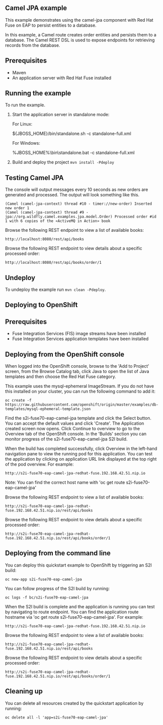 Camel JPA example
-----------------

This example demonstrates using the camel-jpa component with Red Hat Fuse on EAP to persist entities to a database.

In this example, a Camel route creates order entities and persists them to a database. The Camel REST DSL is used to expose endpoints for retrieving records from the database.

Prerequisites
-------------

* Maven
* An application server with Red Hat Fuse installed

Running the example
-------------------

To run the example.

1. Start the application server in standalone mode:

    For Linux:

    ${JBOSS_HOME}/bin/standalone.sh -c standalone-full.xml

    For Windows:

    %JBOSS_HOME%\bin\standalone.bat -c standalone-full.xml

2. Build and deploy the project `mvn install -Pdeploy`

Testing Camel JPA
-----------------

The console will output messages every 10 seconds as new orders are generated and processed. The output will look something like this.

    (Camel (camel-jpa-context) thread #10 - timer://new-order) Inserted new order 1
    (Camel (camel-jpa-context) thread #9 - jpa://org.wildfly.camel.examples.jpa.model.Order) Processed order #id 1 with 6 copies of the «ActiveMQ in Action» book

Browse the following REST endpoint to view a list of available books:

    http://localhost:8080/rest/api/books

Browse the following REST endpoint to view details about a specific processed order:

    http://localhost:8080/rest/api/books/order/1

Undeploy
--------

To undeploy the example run `mvn clean -Pdeploy`.

Deploying to OpenShift
----------------------

Prerequisites
-------------

* Fuse Integration Services (FIS) image streams have been installed
* Fuse Integration Services application templates have been installed

Deploying from the OpenShift console
------------------------------------

When logged into the OpenShift console, browse to the 'Add to Project' screen, from the Browse Catalog tab, click Java to open the list of Java templates and then
choose the Red Hat Fuse category.

This example uses the mysql-ephemeral ImageStream. If you do not have this installed on your cluster, you can run the following command to add it:

    oc create -f https://raw.githubusercontent.com/openshift/origin/master/examples/db-templates/mysql-ephemeral-template.json

Find the s2i-fuse70-eap-camel-jpa template and click the Select button. You can accept the default values and click 'Create'. The Application
created screen now opens. Click Continue to overview to go to the Overview tab of the OpenShift console. In the 'Builds' section
you can monitor progress of the s2i-fuse70-eap-camel-jpa S2I build.

When the build has completed successfully, click Overview in the left-hand navigation pane to view the running pod for this application. You can test
the application by clicking on application URL link displayed at the top right of the pod overview. For example:

    http://s2i-fuse70-eap-camel-jpa-redhat-fuse.192.168.42.51.nip.io

Note: You can find the correct host name with 'oc get route s2i-fuse70-eap-camel-jpa'

Browse the following REST endpoint to view a list of available books:

    http://s2i-fuse70-eap-camel-jpa-redhat-fuse.192.168.42.51.nip.io/rest/api/books

Browse the following REST endpoint to view details about a specific processed order:

    http://s2i-fuse70-eap-camel-jpa-redhat-fuse.192.168.42.51.nip.io/rest/api/books/order/1

Deploying from the command line
-------------------------------

You can deploy this quickstart example to OpenShift by triggering an S2I build:

    oc new-app s2i-fuse70-eap-camel-jpa

You can follow progress of the S2I build by running:

    oc logs -f bc/s2i-fuse70-eap-camel-jpa

When the S2I build is complete and the application is running you can test by navigating to route endpoint. You can find the application route
hostname via 'oc get route s2i-fuse70-eap-camel-jpa'. For example:

    http://s2i-fuse70-eap-camel-jpa-redhat-fuse.192.168.42.51.nip.io

Browse the following REST endpoint to view a list of available books:

    http://s2i-fuse70-eap-camel-jpa-redhat-fuse.192.168.42.51.nip.io/rest/api/books

Browse the following REST endpoint to view details about a specific processed order:

    http://s2i-fuse70-eap-camel-jpa-redhat-fuse.192.168.42.51.nip.io/rest/api/books/order/1

Cleaning up
-------------------------------

You can delete all resources created by the quickstart application by running:

    oc delete all -l 'app=s2i-fuse70-eap-camel-jpa'
